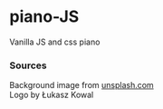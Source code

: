 # piano-JS
Vanilla JS and css piano



### Sources
Background image from [unsplash.com](https://unsplash.com/photos/VEOk8qUl9DU)  \
Logo by Łukasz Kowal

